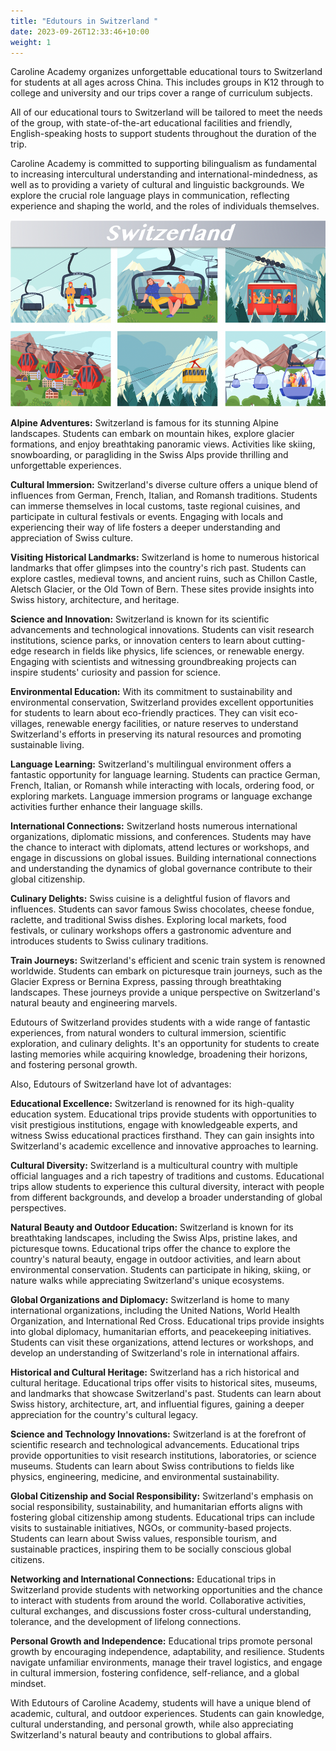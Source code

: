 ```yaml
---
title: "Edutours in Switzerland "
date: 2023-09-26T12:33:46+10:00
weight: 1
---
```



Caroline Academy organizes unforgettable educational tours to Switzerland for students at all ages across China. This includes groups in K12 through to college and university and our trips cover a range of curriculum subjects.

All of our educational tours to Switzerland will be tailored to meet the needs of the group, with state-of-the-art educational facilities and friendly, English-speaking hosts to support students throughout the duration of the trip. 

Caroline Academy is committed to supporting bilingualism as fundamental to increasing intercultural understanding and international-mindedness, as well as to providing a variety of cultural and linguistic backgrounds. We explore the crucial role language plays in communication, reflecting experience and shaping the world, and the roles of individuals themselves.

![clip_image001](/images/clip_image001.png)

**Alpine Adventures:** Switzerland is famous for its stunning Alpine landscapes. Students can embark on mountain hikes, explore glacier formations, and enjoy breathtaking panoramic views. Activities like skiing, snowboarding, or paragliding in the Swiss Alps provide thrilling and unforgettable experiences.

 

**Cultural Immersion:** Switzerland's diverse culture offers a unique blend of influences from German, French, Italian, and Romansh traditions. Students can immerse themselves in local customs, taste regional cuisines, and participate in cultural festivals or events. Engaging with locals and experiencing their way of life fosters a deeper understanding and appreciation of Swiss culture.

 

**Visiting Historical Landmarks:** Switzerland is home to numerous historical landmarks that offer glimpses into the country's rich past. Students can explore castles, medieval towns, and ancient ruins, such as Chillon Castle, Aletsch Glacier, or the Old Town of Bern. These sites provide insights into Swiss history, architecture, and heritage.

 

**Science and Innovation:** Switzerland is known for its scientific advancements and technological innovations. Students can visit research institutions, science parks, or innovation centers to learn about cutting-edge research in fields like physics, life sciences, or renewable energy. Engaging with scientists and witnessing groundbreaking projects can inspire students' curiosity and passion for science.

 

**Environmental Education:** With its commitment to sustainability and environmental conservation, Switzerland provides excellent opportunities for students to learn about eco-friendly practices. They can visit eco-villages, renewable energy facilities, or nature reserves to understand Switzerland's efforts in preserving its natural resources and promoting sustainable living.

 

**Language Learning:** Switzerland's multilingual environment offers a fantastic opportunity for language learning. Students can practice German, French, Italian, or Romansh while interacting with locals, ordering food, or exploring markets. Language immersion programs or language exchange activities further enhance their language skills.

**International Connections:** Switzerland hosts numerous international organizations, diplomatic missions, and conferences. Students may have the chance to interact with diplomats, attend lectures or workshops, and engage in discussions on global issues. Building international connections and understanding the dynamics of global governance contribute to their global citizenship.

 

**Culinary Delights:** Swiss cuisine is a delightful fusion of flavors and influences. Students can savor famous Swiss chocolates, cheese fondue, raclette, and traditional Swiss dishes. Exploring local markets, food festivals, or culinary workshops offers a gastronomic adventure and introduces students to Swiss culinary traditions.

 

**Train Journeys:** Switzerland's efficient and scenic train system is renowned worldwide. Students can embark on picturesque train journeys, such as the Glacier Express or Bernina Express, passing through breathtaking landscapes. These journeys provide a unique perspective on Switzerland's natural beauty and engineering marvels.

 

Edutours of Switzerland provides students with a wide range of fantastic experiences, from natural wonders to cultural immersion, scientific exploration, and culinary delights. It's an opportunity for students to create lasting memories while acquiring knowledge, broadening their horizons, and fostering personal growth. 

 

Also, Edutours of Switzerland have lot of advantages:

 

**Educational Excellence:** Switzerland is renowned for its high-quality education system. Educational trips provide students with opportunities to visit prestigious institutions, engage with knowledgeable experts, and witness Swiss educational practices firsthand. They can gain insights into Switzerland's academic excellence and innovative approaches to learning.

 

**Cultural Diversity:** Switzerland is a multicultural country with multiple official languages and a rich tapestry of traditions and customs. Educational trips allow students to experience this cultural diversity, interact with people from different backgrounds, and develop a broader understanding of global perspectives.

 

**Natural Beauty and Outdoor Education:** Switzerland is known for its breathtaking landscapes, including the Swiss Alps, pristine lakes, and picturesque towns. Educational trips offer the chance to explore the country's natural beauty, engage in outdoor activities, and learn about environmental conservation. Students can participate in hiking, skiing, or nature walks while appreciating Switzerland's unique ecosystems.

 

**Global Organizations and Diplomacy:** Switzerland is home to many international organizations, including the United Nations, World Health Organization, and International Red Cross. Educational trips provide insights into global diplomacy, humanitarian efforts, and peacekeeping initiatives. Students can visit these organizations, attend lectures or workshops, and develop an understanding of Switzerland's role in international affairs.

 

**Historical and Cultural Heritage:** Switzerland has a rich historical and cultural heritage. Educational trips offer visits to historical sites, museums, and landmarks that showcase Switzerland's past. Students can learn about Swiss history, architecture, art, and influential figures, gaining a deeper appreciation for the country's cultural legacy.

 

**Science and Technology Innovations:** Switzerland is at the forefront of scientific research and technological advancements. Educational trips provide opportunities to visit research institutions, laboratories, or science museums. Students can learn about Swiss contributions to fields like physics, engineering, medicine, and environmental sustainability.

 

**Global Citizenship and Social Responsibility:** Switzerland's emphasis on social responsibility, sustainability, and humanitarian efforts aligns with fostering global citizenship among students. Educational trips can include visits to sustainable initiatives, NGOs, or community-based projects. Students can learn about Swiss values, responsible tourism, and sustainable practices, inspiring them to be socially conscious global citizens.

 

**Networking and International Connections:** Educational trips in Switzerland provide students with networking opportunities and the chance to interact with students from around the world. Collaborative activities, cultural exchanges, and discussions foster cross-cultural understanding, tolerance, and the development of lifelong connections.

 

**Personal Growth and Independence:** Educational trips promote personal growth by encouraging independence, adaptability, and resilience. Students navigate unfamiliar environments, manage their travel logistics, and engage in cultural immersion, fostering confidence, self-reliance, and a global mindset.

 

With Edutours of Caroline Academy, students will have a unique blend of academic, cultural, and outdoor experiences. Students can gain knowledge, cultural understanding, and personal growth, while also appreciating Switzerland's natural beauty and contributions to global affairs.